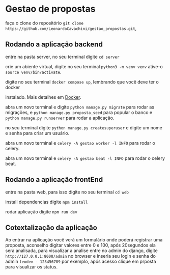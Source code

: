 # Gestao de propostas

faça o clone do repositório `git clone https://github.com/LeonardoCavachini/gestao_propostas.git`,

## Rodando a aplicação backend

entre na pasta server, no seu terminal digite `cd server`

crie um abiente virtual, digite no seu terminal `python3 -m venv venv` ative-o `source venv/bin/activate`.

digite no seu terminal `docker compose up`, lembrando que você deve ter o docker

instalado. Mais detalhes em [Docker](https://www.docker.com/).

abra um novo terminal e digite `python manage.py migrate` para rodar as migrações, e `python manage.py proposta_seed` para popular o banco e `python manage.py runserver` para rodar a aplicação.

no seu terminal digite `python manage.py createsuperuser` e digite um nome e senha para criar um usuário.

abra um novo terminal e `celery -A gestao worker -l INFO` para rodar o celery.

abra um novo terminal e `celery -A gestao beat -l INFO` para rodar o celery beat.

## Rodando a aplicação frontEnd

entre na pasta web, para isso digite no seu terminal `cd web`

install dependencias digite `npm install`

rodar aplicação digite `npm run dev`

## Cotextalização da aplicação

Ao entrar na aplicação você verá um formulário onde poderá registrar uma proposta, aconselho digitar valores entre 0 e 100, após 20segundos ela sera analisada, para visualizar a analise entre no admin do django, digite `http://127.0.0.1:8000/admin` no browser e inseria seu login e senha do admin `leodev - 123456789` por exemplo, após acesso clique em prposta para visualizar os status.


